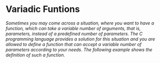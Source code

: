 # Variadic Funtions

_Sometimes you may come across a situation, where you want to have a function, which can take a variable number of arguments, that is, parameters, instead of a predefined number of parameters. The C programming language provides a solution for this situation and you are allowed to define a function that can accept a variable number of parameters according to your needs. The following example shows the definition of such a function._
